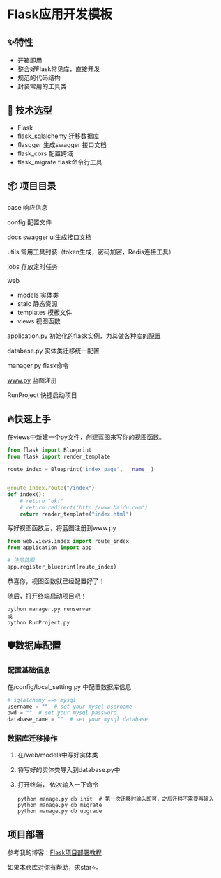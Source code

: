 # Flask应用开发模板

## ✨特性

+ 开箱即用
+ 整合好Flask常见库，直接开发
+ 规范的代码结构
+ 封装常用的工具类

## 🔧 技术选型

+ Flask
+ flask_sqlalchemy  迁移数据库
+ flasgger  生成swagger 接口文档
+ flask_cors 配置跨域
+ flask_migrate flask命令行工具

## 📦 项目目录

base 响应信息

config 配置文件

docs swagger ui生成接口文档

utils 常用工具封装（token生成，密码加密，Redis连接工具）

jobs 存放定时任务

web 

+ models 实体类
+ staic 静态资源
+ templates 模板文件
+ views 视图函数

application.py  初始化的flask实例，为其做各种库的配置

database.py  实体类迁移统一配置

manager.py  flask命令

www.py 蓝图注册

RunProject 快捷启动项目

## 🔥快速上手

在views中新建一个py文件，创建蓝图来写你的视图函数。 

```python
from flask import Blueprint
from flask import render_template

route_index = Blueprint('index_page', __name__)


@route_index.route("/index")
def index():
    # return "ok!"
    # return redirect('http://www.baidu.com')
    return render_template("index.html")
```

写好视图函数后，将蓝图注册到www.py

```python
from web.views.index import route_index
from application import app

# 注册蓝图
app.register_blueprint(route_index)
```

恭喜你，视图函数就已经配置好了！

随后，打开终端启动项目吧！

```shell
python manager.py runserver
或
python RunProject.py
```



## 🛡数据库配置

### 配置基础信息

在/config/local_setting.py 中配置数据库信息

```python
# sqlalchemy ==> mysql
username = ""  # set your mysql username
pwd = ""  # set your mysql password
database_name = ""  # set your mysql database
```

### 数据库迁移操作

1. 在/web/models中写好实体类 

2. 将写好的实体类导入到database.py中

3. 打开终端， 依次输入一下命令

   ```shell
   python manage.py db init  # 第一次迁移时输入即可，之后迁移不需要再输入
   python manage.py db migrate 
   python manage.py db upgrade
   ```

## 项目部署

参考我的博客：[Flask项目部署教程](http://49.232.14.242/blog/webProjectServer/Flask+Vue/#vue-flask-uwsgi-nginx-%E9%83%A8%E7%BD%B2)

如果本仓库对你有帮助，求star⭐。 
